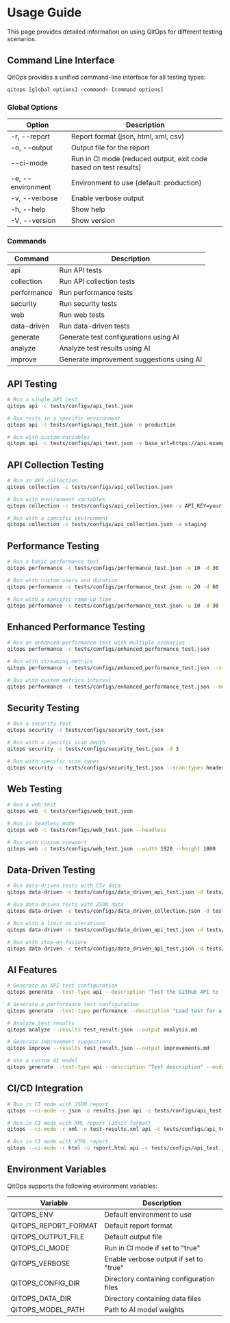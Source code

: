 # Usage Guide

This page provides detailed information on using QitOps for different testing scenarios.

## Command Line Interface

QitOps provides a unified command-line interface for all testing types:

```bash
qitops [global options] <command> [command options]
```

### Global Options

| Option | Description |
|--------|-------------|
| -r, --report <FORMAT> | Report format (json, html, xml, csv) |
| -o, --output <FILE> | Output file for the report |
| --ci-mode | Run in CI mode (reduced output, exit code based on test results) |
| -e, --environment <ENV> | Environment to use (default: production) |
| -v, --verbose | Enable verbose output |
| -h, --help | Show help |
| -V, --version | Show version |

### Commands

| Command | Description |
|---------|-------------|
| api | Run API tests |
| collection | Run API collection tests |
| performance | Run performance tests |
| security | Run security tests |
| web | Run web tests |
| data-driven | Run data-driven tests |
| generate | Generate test configurations using AI |
| analyze | Analyze test results using AI |
| improve | Generate improvement suggestions using AI |

## API Testing

```bash
# Run a single API test
qitops api -c tests/configs/api_test.json

# Run tests in a specific environment
qitops api -c tests/configs/api_test.json -e production

# Run with custom variables
qitops api -c tests/configs/api_test.json -v base_url=https://api.example.com -v api_key=12345
```

## API Collection Testing

```bash
# Run an API collection
qitops collection -c tests/configs/api_collection.json

# Run with environment variables
qitops collection -c tests/configs/api_collection.json -v API_KEY=your-api-key

# Run with a specific environment
qitops collection -c tests/configs/api_collection.json -e staging
```

## Performance Testing

```bash
# Run a basic performance test
qitops performance -c tests/configs/performance_test.json -u 10 -d 30

# Run with custom users and duration
qitops performance -c tests/configs/performance_test.json -u 20 -d 60

# Run with a specific ramp-up time
qitops performance -c tests/configs/performance_test.json -u 10 -d 30 -r 5
```

## Enhanced Performance Testing

```bash
# Run an enhanced performance test with multiple scenarios
qitops performance -c tests/configs/enhanced_performance_test.json

# Run with streaming metrics
qitops performance -c tests/configs/enhanced_performance_test.json --stream-metrics

# Run with custom metrics interval
qitops performance -c tests/configs/enhanced_performance_test.json --metrics-interval 10
```

## Security Testing

```bash
# Run a security test
qitops security -c tests/configs/security_test.json

# Run with a specific scan depth
qitops security -c tests/configs/security_test.json -d 3

# Run with specific scan types
qitops security -c tests/configs/security_test.json --scan-types headers,ssl
```

## Web Testing

```bash
# Run a web test
qitops web -c tests/configs/web_test.json

# Run in headless mode
qitops web -c tests/configs/web_test.json --headless

# Run with custom viewport
qitops web -c tests/configs/web_test.json --width 1920 --height 1080
```

## Data-Driven Testing

```bash
# Run data-driven tests with CSV data
qitops data-driven -c tests/configs/data_driven_api_test.json -d tests/data/users.csv -t csv

# Run data-driven tests with JSON data
qitops data-driven -c tests/configs/data_driven_collection.json -d tests/data/products.json -t json

# Run with a limit on iterations
qitops data-driven -c tests/configs/data_driven_api_test.json -d tests/data/users.csv -t csv --limit 10

# Run with stop-on-failure
qitops data-driven -c tests/configs/data_driven_api_test.json -d tests/data/users.csv -t csv --stop-on-failure
```

## AI Features

```bash
# Generate an API test configuration
qitops generate --test-type api --description "Test the GitHub API to fetch user information" --output github_test.json

# Generate a performance test configuration
qitops generate --test-type performance --description "Load test for a web service" --output performance_test.json

# Analyze test results
qitops analyze --results test_result.json --output analysis.md

# Generate improvement suggestions
qitops improve --results test_result.json --output improvements.md

# Use a custom AI model
qitops generate --test-type api --description "Test description" --model custom --model-path /path/to/model.gguf
```

## CI/CD Integration

```bash
# Run in CI mode with JSON report
qitops --ci-mode -r json -o results.json api -c tests/configs/api_test.json

# Run in CI mode with XML report (JUnit format)
qitops --ci-mode -r xml -o test-results.xml api -c tests/configs/api_test.json

# Run in CI mode with HTML report
qitops --ci-mode -r html -o report.html api -c tests/configs/api_test.json
```

## Environment Variables

QitOps supports the following environment variables:

| Variable | Description |
|----------|-------------|
| QITOPS_ENV | Default environment to use |
| QITOPS_REPORT_FORMAT | Default report format |
| QITOPS_OUTPUT_FILE | Default output file |
| QITOPS_CI_MODE | Run in CI mode if set to "true" |
| QITOPS_VERBOSE | Enable verbose output if set to "true" |
| QITOPS_CONFIG_DIR | Directory containing configuration files |
| QITOPS_DATA_DIR | Directory containing data files |
| QITOPS_MODEL_PATH | Path to AI model weights |
